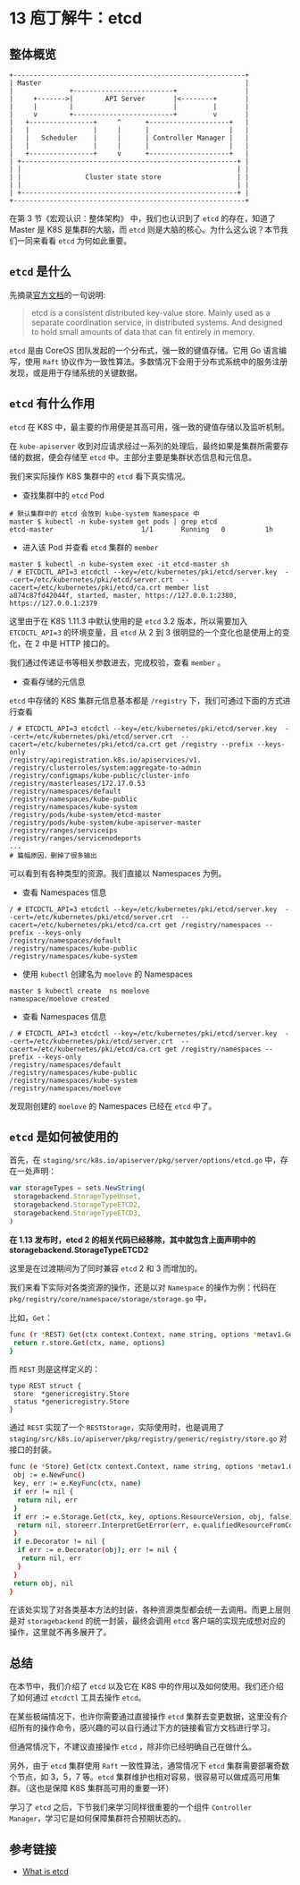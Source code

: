 # 13 庖丁解牛：etcd

## 整体概览

```plaintext
+----------------------------------------------------------+          
| Master                                                   |          
|              +-------------------------+                 |          
|     +------->|        API Server       |<--------+       |          
|     |        |                         |         |       |          
|     v        +-------------------------+         v       |          
|   +----------------+     ^      +--------------------+   |          
|   |                |     |      |                    |   |          
|   |   Scheduler    |     |      | Controller Manager |   |          
|   |                |     |      |                    |   |          
|   +----------------+     v      +--------------------+   |          
| +------------------------------------------------------+ |          
| |                                                      | |          
| |                Cluster state store                   | |          
| |                                                      | |          
| +------------------------------------------------------+ |          
+----------------------------------------------------------+          
```

在第 3 节《宏观认识：整体架构》 中，我们也认识到了 `etcd` 的存在，知道了 Master 是 K8S 是集群的大脑，而 `etcd` 则是大脑的核心。为什么这么说？本节我们一同来看看 `etcd` 为何如此重要。

## `etcd` 是什么

先摘录[官方文档](https://etcd.readthedocs.io/en/latest/faq.html#what-is-etcd)的一句说明:

> etcd is a consistent distributed key-value store. Mainly used as a separate coordination service, in distributed systems. And designed to hold small amounts of data that can fit entirely in memory.

`etcd` 是由 CoreOS 团队发起的一个分布式，强一致的键值存储。它用 Go 语言编写，使用 `Raft` 协议作为一致性算法。多数情况下会用于分布式系统中的服务注册发现，或是用于存储系统的关键数据。

## `etcd` 有什么作用

`etcd` 在 K8S 中，最主要的作用便是其高可用，强一致的键值存储以及监听机制。

在 `kube-apiserver` 收到对应请求经过一系列的处理后，最终如果是集群所需要存储的数据，便会存储至 `etcd` 中。主部分主要是集群状态信息和元信息。

我们来实际操作 K8S 集群中的 `etcd` 看下真实情况。

- 查找集群中的 `etcd` Pod

```plaintext
# 默认集群中的 etcd 会放到 kube-system Namespace 中
master $ kubectl -n kube-system get pods | grep etcd
etcd-master                      1/1       Running   0          1h
```

- 进入该 Pod 并查看 `etcd` 集群的 `member`

```plaintext
master $ kubectl -n kube-system exec -it etcd-master sh
/ # ETCDCTL_API=3 etcdctl --key=/etc/kubernetes/pki/etcd/server.key  --cert=/etc/kubernetes/pki/etcd/server.crt  --cacert=/etc/kubernetes/pki/etcd/ca.crt member list
a874c87fd42044f, started, master, https://127.0.0.1:2380, https://127.0.0.1:2379
```

这里由于在 K8S 1.11.3 中默认使用的是 `etcd` 3.2 版本，所以需要加入 `ETCDCTL_API=3` 的环境变量，且 `etcd` 从 2 到 3 很明显的一个变化也是使用上的变化，在 2 中是 HTTP 接口的。

我们通过传递证书等相关参数进去，完成校验，查看 `member` 。

- 查看存储的元信息

`etcd` 中存储的 K8S 集群元信息基本都是 `/registry` 下，我们可通过下面的方式进行查看

```plaintext
/ # ETCDCTL_API=3 etcdctl --key=/etc/kubernetes/pki/etcd/server.key  --cert=/etc/kubernetes/pki/etcd/server.crt  --cacert=/etc/kubernetes/pki/etcd/ca.crt get /registry --prefix --keys-only
/registry/apiregistration.k8s.io/apiservices/v1.
/registry/clusterroles/system:aggregate-to-admin
/registry/configmaps/kube-public/cluster-info
/registry/masterleases/172.17.0.53
/registry/namespaces/default
/registry/namespaces/kube-public
/registry/namespaces/kube-system
/registry/pods/kube-system/etcd-master
/registry/pods/kube-system/kube-apiserver-master
/registry/ranges/serviceips
/registry/ranges/servicenodeports
...
# 篇幅原因，删掉了很多输出
```

可以看到有各种类型的资源。我们直接以 Namespaces 为例。

- 查看 Namespaces 信息

```plaintext
/ # ETCDCTL_API=3 etcdctl --key=/etc/kubernetes/pki/etcd/server.key  --cert=/etc/kubernetes/pki/etcd/server.crt  --cacert=/etc/kubernetes/pki/etcd/ca.crt get /registry/namespaces --prefix --keys-only
/registry/namespaces/default
/registry/namespaces/kube-public
/registry/namespaces/kube-system
```

- 使用 `kubectl` 创建名为 `moelove` 的 Namespaces

```plaintext
master $ kubectl create  ns moelove
namespace/moelove created
```

- 查看 Namespaces 信息

```plaintext
/ # ETCDCTL_API=3 etcdctl --key=/etc/kubernetes/pki/etcd/server.key  --cert=/etc/kubernetes/pki/etcd/server.crt  --cacert=/etc/kubernetes/pki/etcd/ca.crt get /registry/namespaces --prefix --keys-only
/registry/namespaces/default
/registry/namespaces/kube-public
/registry/namespaces/kube-system
/registry/namespaces/moelove
```

发现刚创建的 `moelove` 的 Namespaces 已经在 `etcd` 中了。

## `etcd` 是如何被使用的

首先，在 `staging/src/k8s.io/apiserver/pkg/server/options/etcd.go` 中，存在一处声明：

```javascript
var storageTypes = sets.NewString(
 storagebackend.StorageTypeUnset,
 storagebackend.StorageTypeETCD2,
 storagebackend.StorageTypeETCD3,
)
```

**在 1.13 发布时，etcd 2 的相关代码已经移除，其中就包含上面声明中的 storagebackend.StorageTypeETCD2**

这里是在过渡期间为了同时兼容 `etcd` 2 和 3 而增加的。

我们来看下实际对各类资源的操作，还是以对 `Namespace` 的操作为例：代码在 `pkg/registry/core/namespace/storage/storage.go` 中，

比如，`Get`：

```bash
func (r *REST) Get(ctx context.Context, name string, options *metav1.GetOptions) (runtime.Object, error) {
 return r.store.Get(ctx, name, options)
}
```

而 `REST` 则是这样定义的：

```plaintext
type REST struct {
 store  *genericregistry.Store
 status *genericregistry.Store
}
```

通过 `REST` 实现了一个 `RESTStorage`，实际使用时，也是调用了 `staging/src/k8s.io/apiserver/pkg/registry/generic/registry/store.go` 对接口的封装。

```bash
func (e *Store) Get(ctx context.Context, name string, options *metav1.GetOptions) (runtime.Object, error) {
 obj := e.NewFunc()
 key, err := e.KeyFunc(ctx, name)
 if err != nil {
  return nil, err
 }
 if err := e.Storage.Get(ctx, key, options.ResourceVersion, obj, false); err != nil {
  return nil, storeerr.InterpretGetError(err, e.qualifiedResourceFromContext(ctx), name)
 }
 if e.Decorator != nil {
  if err := e.Decorator(obj); err != nil {
   return nil, err
  }
 }
 return obj, nil
}
```

在该处实现了对各类基本方法的封装，各种资源类型都会统一去调用。而更上层则是对 `storagebackend` 的统一封装，最终会调用 `etcd` 客户端的实现完成想对应的操作，这里就不再多展开了。

## 总结

在本节中，我们介绍了 `etcd` 以及它在 K8S 中的作用以及如何使用。我们还介绍了如何通过 `etcdctl` 工具去操作 `etcd`。

在某些极端情况下，也许你需要通过直接操作 `etcd` 集群去变更数据，这里没有介绍所有的操作命令，感兴趣的可以自行通过下方的链接看官方文档进行学习。

但通常情况下，不建议直接操作 `etcd` ，除非你已经明确自己在做什么。

另外，由于 `etcd` 集群使用 `Raft` 一致性算法，通常情况下 `etcd` 集群需要部署奇数个节点，如 3，5，7 等。`etcd` 集群维护也相对容易，很容易可以做成高可用集群。（这也是保障 K8S 集群高可用的重要一环）

学习了 `etcd` 之后，下节我们来学习同样很重要的一个组件 `Controller Manager`，学习它是如何保障集群符合预期状态的。

## 参考链接

- [What is etcd](https://etcd.readthedocs.io/en/latest/faq.html#what-is-etcd)

